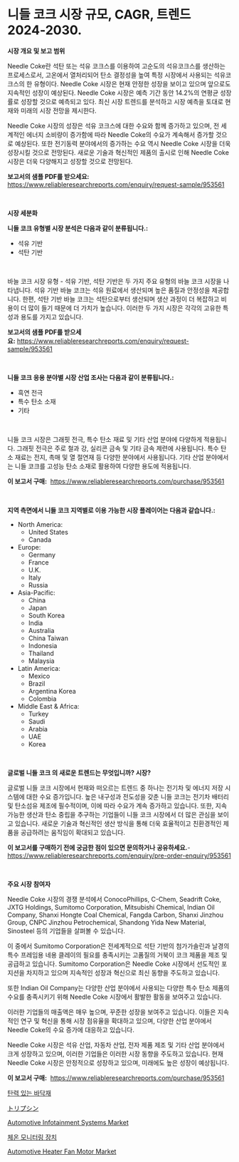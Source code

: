 <p><h1>니들 코크 시장 규모, CAGR, 트렌드 2024-2030.</h1></p><p><strong>시장 개요 및 보고 범위</strong></p>
<p><p>Needle Coke란 석탄 또는 석유 코크스를 이용하여 고순도의 석유코크스를 생산하는 프로세스로서, 고온에서 열처리되어 탄소 결정성을 높여 특정 시장에서 사용되는 석유코크스의 한 유형이다. Needle Coke 시장은 현재 안정한 성장을 보이고 있으며 앞으로도 지속적인 성장이 예상된다. Needle Coke 시장은 예측 기간 동안 14.2%의 연평균 성장률로 성장할 것으로 예측되고 있다. 최신 시장 트렌드를 분석하고 시장 예측을 토대로 현재와 미래의 시장 전망을 제시한다.</p><p>Needle Coke 시장의 성장은 석유 코크스에 대한 수요와 함께 증가하고 있으며, 전 세계적인 에너지 소비량이 증가함에 따라 Needle Coke의 수요가 계속해서 증가할 것으로 예상된다. 또한 전기동력 분야에서의 증가하는 수요 역시 Needle Coke 시장을 더욱 성장시킬 것으로 전망된다. 새로운 기술과 혁신적인 제품의 출시로 인해 Needle Coke 시장은 더욱 다양해지고 성장할 것으로 전망된다.</p></p>
<p><strong>보고서의 샘플 PDF를 받으세요:</strong> <a href="https://www.reliableresearchreports.com/enquiry/request-sample/953561">https://www.reliableresearchreports.com/enquiry/request-sample/953561</a></p>
<p>&nbsp;</p>
<p><strong>시장 세분화</strong></p>
<p><strong>니들 코크 유형별 시장 분석은 다음과 같이 분류됩니다.:</strong></p>
<p><ul><li>석유 기반</li><li>석탄 기반</li></ul></p>
<p>&nbsp;</p>
<p><p>바늘 코크 시장 유형 - 석유 기반, 석탄 기반은 두 가지 주요 유형의 바늘 코크 시장을 나타냅니다. 석유 기반 바늘 코크는 석유 원료에서 생산되며 높은 품질과 안정성을 제공합니다. 한편, 석탄 기반 바늘 코크는 석탄으로부터 생산되며 생산 과정이 더 복잡하고 비용이 더 많이 들기 때문에 더 가치가 높습니다. 이러한 두 가지 시장은 각각의 고유한 특성과 용도를 가지고 있습니다.</p></p>
<p><strong>보고서의 샘플 PDF를 받으세요:</strong>&nbsp;<a href="https://www.reliableresearchreports.com/enquiry/request-sample/953561">https://www.reliableresearchreports.com/enquiry/request-sample/953561</a></p>
<p>&nbsp;</p>
<p><strong> 니들 코크 응용 분야별 시장 산업 조사는 다음과 같이 분류됩니다.:</strong></p>
<p><ul><li>흑연 전극</li><li>특수 탄소 소재</li><li>기타</li></ul></p>
<p>&nbsp;</p>
<p><p>니들 코크 시장은 그래핏 전극, 특수 탄소 재료 및 기타 산업 분야에 다양하게 적용됩니다. 그래핏 전극은 주로 철과 강, 실리콘 금속 및 기타 금속 제련에 사용됩니다. 특수 탄소 재료는 전지, 촉매 및 열 절연재 등 다양한 분야에서 사용됩니다. 기타 산업 분야에서는 니들 코크를 고성능 탄소 소재로 활용하여 다양한 용도에 적용됩니다.</p></p>
<p><strong>이 보고서 구매:</strong>&nbsp; <a href="https://www.reliableresearchreports.com/purchase/953561">https://www.reliableresearchreports.com/purchase/953561</a></p>
<p>&nbsp;</p>
<p><strong>지역 측면에서 니들 코크 지역별로 이용 가능한 시장 플레이어는 다음과 같습니다.:</strong></p>
<p><ul>
    <li>
        North America:
        <ul>
            <li>United States</li>
            <li>Canada</li>
        </ul>
    </li>
    <li>
        Europe:
        <ul>
            <li>Germany</li>
            <li>France</li>
            <li>U.K.</li>
            <li>Italy</li>
            <li>Russia</li>
        </ul>
    </li>
    <li>
        Asia-Pacific:
        <ul>
            <li>China</li>
            <li>Japan</li>
            <li>South Korea</li>
            <li>India</li>
            <li>Australia</li>
            <li>China Taiwan</li>
            <li>Indonesia</li>
            <li>Thailand</li>
            <li>Malaysia</li>
        </ul>
    </li>
    <li>
        Latin America:
        <ul>
            <li>Mexico</li>
            <li>Brazil</li>
            <li>Argentina Korea</li>
            <li>Colombia</li>
        </ul>
    </li>
    <li>
        Middle East & Africa:
        <ul>
            <li>Turkey</li>
            <li>Saudi</li>
            <li>Arabia</li>
            <li>UAE</li>
            <li>Korea</li>
        </ul>
    </li>
    </ul></p>
<p>&nbsp;</p>
<p><strong>글로벌 니들 코크 의 새로운 트렌드는 무엇입니까? 시장?</strong></p>
<p><p>글로벌 니들 코크 시장에서 현재와 떠오르는 트렌드 중 하나는 전기차 및 에너지 저장 시스템에 대한 수요 증가입니다. 높은 내구성과 전도성을 갖춘 니들 코크는 전기차 배터리 및 탄소섬유 제조에 필수적이며, 이에 따라 수요가 계속 증가하고 있습니다. 또한, 지속 가능한 생산과 탄소 중립을 추구하는 기업들이 니들 코크 시장에서 더 많은 관심을 보이고 있습니다. 새로운 기술과 혁신적인 생산 방식을 통해 더욱 효율적이고 친환경적인 제품을 공급하려는 움직임이 확대되고 있습니다.</p></p>
<p><strong>이 보고서를 구매하기 전에 궁금한 점이 있으면 문의하거나 공유하세요.</strong>- <a href="https://www.reliableresearchreports.com/enquiry/pre-order-enquiry/953561">https://www.reliableresearchreports.com/enquiry/pre-order-enquiry/953561</a></p>
<p>&nbsp;</p>
<p><strong>주요 시장 참여자</strong></p>
<p><p>Needle Coke 시장의 경쟁 분석에서 ConocoPhillips, C-Chem, Seadrift Coke, JXTG Holdings, Sumitomo Corporation, Mitsubishi Chemical, Indian Oil Company, Shanxi Hongte Coal Chemical, Fangda Carbon, Shanxi Jinzhou Group, CNPC Jinzhou Petrochemical, Shandong Yida New Material, Sinosteel 등의 기업들을 살펴볼 수 있습니다. </p><p>이 중에서 Sumitomo Corporation은 전세계적으로 석탄 기반의 첨가가솔린과 날경의 특수 프레임용 네용 클레이의 필요를 충족시키는 고품질의 거북이 코크 제품을 제조 및 공급하고 있습니다. Sumitomo Corporation은 Needle Coke 시장에서 선도적인 포지션을 차지하고 있으며 지속적인 성장과 혁신으로 최신 동향을 주도하고 있습니다. </p><p>또한 Indian Oil Company는 다양한 산업 분야에서 사용되는 다양한 특수 탄소 제품의 수요를 충족시키기 위해 Needle Coke 시장에서 활발한 활동을 보여주고 있습니다. </p><p>이러한 기업들의 매출액은 매우 높으며, 꾸준한 성장을 보여주고 있습니다. 이들은 지속적인 연구 및 혁신을 통해 시장 점유율을 확대하고 있으며, 다양한 산업 분야에서 Needle Coke의 수요 증가에 대응하고 있습니다. </p><p>Needle Coke 시장은 석유 산업, 자동차 산업, 전자 제품 제조 및 기타 산업 분야에서 크게 성장하고 있으며, 이러한 기업들은 이러한 시장 동향을 주도하고 있습니다. 현재 Needle Coke 시장은 안정적으로 성장하고 있으며, 미래에도 높은 성장이 예상됩니다.</p></p>
<p><strong>이 보고서 구매:</strong>&nbsp;&nbsp;<a href="https://www.reliableresearchreports.com/purchase/953561">https://www.reliableresearchreports.com/purchase/953561</a></p>
<p><p><a href="https://github.com/bunxhcci35271755/Market-Research-Report-List-1/blob/main/5449958184836.md">탄력 있는 바닥재</a></p><p><a href="https://github.com/efcvopdgkdx128/Market-Research-Report-List-1/blob/main/5269216184811.md">トリプシン</a></p><p><a href="https://view.publitas.com/reportprime-1/automotive-infotainment-systems-market-centers-on-aspects-such-as-market-growth-market-share-market-opportunity-and-projected-forecasts-spanning-from-2024-to-2031/">Automotive Infotainment Systems Market</a></p><p><a href="https://github.com/fredrickeglers/Market-Research-Report-List-1/blob/main/2719108184837.md">체온 모니터링 장치</a></p><p><a href="https://cautious-neon-760.notion.site/Automotive-Heater-Fan-Motor-Market-Size-and-Examines-its-Market-Scope-with-a-Primary-Focus-on-Grow-dd45a15fd87041e0a44d958e46fb244c">Automotive Heater Fan Motor Market</a></p></p>
